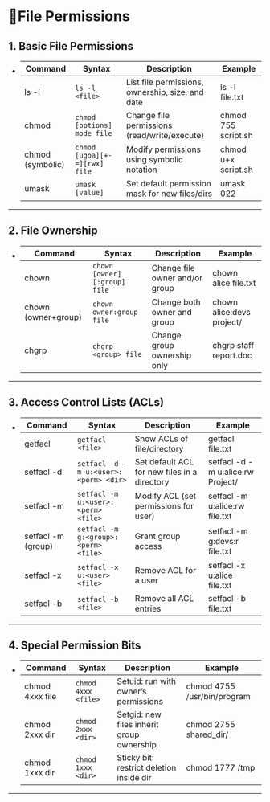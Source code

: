 # 🔹File Permissions

## 1. Basic File Permissions

- | Command          | Syntax                        | Description                                      | Example             |
  | ---------------- | ----------------------------- | ------------------------------------------------ | ------------------- |
  | ls -l            | `ls -l <file>`                | List file permissions, ownership, size, and date | ls -l file.txt      |
  | chmod            | `chmod [options] mode file`   | Change file permissions (read/write/execute)     | chmod 755 script.sh |
  | chmod (symbolic) | `chmod [ugoa][+-=][rwx] file` | Modify permissions using symbolic notation       | chmod u+x script.sh |
  | umask            | `umask [value]`               | Set default permission mask for new files/dirs   | umask 022           |

---

## 2. File Ownership

- | Command             | Syntax                       | Description                    | Example                   |
  | ------------------- | ---------------------------- | ------------------------------ | ------------------------- |
  | chown               | `chown [owner][:group] file` | Change file owner and/or group | chown alice file.txt      |
  | chown (owner+group) | `chown owner:group file`     | Change both owner and group    | chown alice:devs project/ |
  | chgrp               | `chgrp <group> file`         | Change group ownership only    | chgrp staff report.doc    |

---

## 3. Access Control Lists (ACLs)

- | Command            | Syntax                                | Description                                  | Example                           |
  | ------------------ | ------------------------------------- | -------------------------------------------- | --------------------------------- |
  | getfacl            | `getfacl <file>`                      | Show ACLs of file/directory                  | getfacl file.txt                  |
  | setfacl -d         | `setfacl -d -m u:<user>:<perm> <dir>` | Set default ACL for new files in a directory | setfacl -d -m u:alice:rw Project/ |
  | setfacl -m         | `setfacl -m u:<user>:<perm> <file>`   | Modify ACL (set permissions for user)        | setfacl -m u:alice:rw file.txt    |
  | setfacl -m (group) | `setfacl -m g:<group>:<perm> <file>`  | Grant group access                           | setfacl -m g:devs:r file.txt      |
  | setfacl -x         | `setfacl -x u:<user> <file>`          | Remove ACL for a user                        | setfacl -x u:alice file.txt       |
  | setfacl -b         | `setfacl -b <file>`                   | Remove all ACL entries                       | setfacl -b file.txt               |

---

## 4. Special Permission Bits

- | Command         | Syntax              | Description                               | Example                     |
  | --------------- | ------------------- | ----------------------------------------- | --------------------------- |
  | chmod 4xxx file | `chmod 4xxx <file>` | Setuid: run with owner’s permissions      | chmod 4755 /usr/bin/program |
  | chmod 2xxx dir  | `chmod 2xxx <dir>`  | Setgid: new files inherit group ownership | chmod 2755 shared_dir/      |
  | chmod 1xxx dir  | `chmod 1xxx <dir>`  | Sticky bit: restrict deletion inside dir  | chmod 1777 /tmp             |

---
